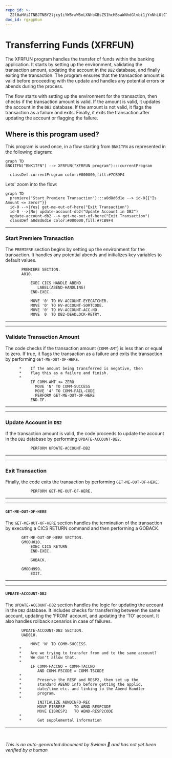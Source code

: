 ```yaml
---
repo_id: >-
  Z2l0aHViJTNBJTNBY2ljcy1iYW5raW5nLXNhbXBsZS1hcHBsaWNhdGlvbi1jYnNhLUlCTS1EZW1vJTNBJTNBU3dpbW0tRGVtbw==
doc_id: rgxgp6un
---
```

# Transferring Funds (XFRFUN)

The XFRFUN program handles the transfer of funds within the banking application. It starts by setting up the environment, validating the transaction amount, updating the account in the <SwmToken path="src/base/cobol_src/XFRFUN.cbl" pos="279:7:7" line-data="           MOVE  0  TO DB2-DEADLOCK-RETRY.">`DB2`</SwmToken> database, and finally exiting the transaction. The program ensures that the transaction amount is valid before proceeding with the update and handles any potential errors or abends during the process.

The flow starts with setting up the environment for the transaction, then checks if the transaction amount is valid. If the amount is valid, it updates the account in the <SwmToken path="src/base/cobol_src/XFRFUN.cbl" pos="279:7:7" line-data="           MOVE  0  TO DB2-DEADLOCK-RETRY.">`DB2`</SwmToken> database. If the amount is not valid, it flags the transaction as a failure and exits. Finally, it exits the transaction after updating the account or flagging the failure.

## Where is this program used?

This program is used once, in a flow starting from `BNK1TFN` as represented in the following diagram:

```mermaid
graph TD
BNK1TFN("BNK1TFN") --> XFRFUN("XFRFUN program"):::currentProgram

  classDef currentProgram color:#000000,fill:#7CB9F4
```

Lets' zoom into the flow:

```mermaid
graph TD
  premiere("Start Premiere Transaction"):::a0d8d6d1e --> id-0{{"Is Amount <= Zero?"}}
  id-0 -->|Yes| get-me-out-of-here("Exit Transaction")
  id-0 -->|No| update-account-db2("Update Account in DB2")
  update-account-db2 --> get-me-out-of-here("Exit Transaction")
  classDef a0d8d6d1e color:#000000,fill:#7CB9F4
```

<SwmSnippet path="/src/base/cobol_src/XFRFUN.cbl" line="269">

---

### Start Premiere Transaction

The <SwmToken path="src/base/cobol_src/XFRFUN.cbl" pos="269:1:1" line-data="       PREMIERE SECTION.">`PREMIERE`</SwmToken> section begins by setting up the environment for the transaction. It handles any potential abends and initializes key variables to default values.

```cobol
       PREMIERE SECTION.
       A010.

           EXEC CICS HANDLE ABEND
              LABEL(ABEND-HANDLING)
           END-EXEC.

           MOVE '0' TO HV-ACCOUNT-EYECATCHER.
           MOVE '0' TO HV-ACCOUNT-SORTCODE.
           MOVE '0' TO HV-ACCOUNT-ACC-NO.
           MOVE  0  TO DB2-DEADLOCK-RETRY.
```

---

</SwmSnippet>

<SwmSnippet path="/src/base/cobol_src/XFRFUN.cbl" line="286">

---

### Validate Transaction Amount

The code checks if the transaction amount (<SwmToken path="src/base/cobol_src/XFRFUN.cbl" pos="289:3:5" line-data="           IF COMM-AMT &lt;= ZERO">`COMM-AMT`</SwmToken>) is less than or equal to zero. If true, it flags the transaction as a failure and exits the transaction by performing <SwmToken path="src/base/cobol_src/XFRFUN.cbl" pos="292:3:11" line-data="             PERFORM GET-ME-OUT-OF-HERE">`GET-ME-OUT-OF-HERE`</SwmToken>.

```cobol
      *    If the amount being transferred is negative, then
      *    flag this as a failure and finish.
      *
           IF COMM-AMT <= ZERO
             MOVE 'N' TO COMM-SUCCESS
             MOVE '4' TO COMM-FAIL-CODE
             PERFORM GET-ME-OUT-OF-HERE
           END-IF.
```

---

</SwmSnippet>

<SwmSnippet path="/src/base/cobol_src/XFRFUN.cbl" line="296">

---

### Update Account in <SwmToken path="src/base/cobol_src/XFRFUN.cbl" pos="296:7:7" line-data="           PERFORM UPDATE-ACCOUNT-DB2">`DB2`</SwmToken>

If the transaction amount is valid, the code proceeds to update the account in the <SwmToken path="src/base/cobol_src/XFRFUN.cbl" pos="296:7:7" line-data="           PERFORM UPDATE-ACCOUNT-DB2">`DB2`</SwmToken> database by performing <SwmToken path="src/base/cobol_src/XFRFUN.cbl" pos="296:3:7" line-data="           PERFORM UPDATE-ACCOUNT-DB2">`UPDATE-ACCOUNT-DB2`</SwmToken>.

```cobol
           PERFORM UPDATE-ACCOUNT-DB2
```

---

</SwmSnippet>

<SwmSnippet path="/src/base/cobol_src/XFRFUN.cbl" line="302">

---

### Exit Transaction

Finally, the code exits the transaction by performing <SwmToken path="src/base/cobol_src/XFRFUN.cbl" pos="302:3:11" line-data="           PERFORM GET-ME-OUT-OF-HERE.">`GET-ME-OUT-OF-HERE`</SwmToken>.

```cobol
           PERFORM GET-ME-OUT-OF-HERE.
```

---

</SwmSnippet>

<SwmSnippet path="/src/base/cobol_src/XFRFUN.cbl" line="1726">

---

#### <SwmToken path="src/base/cobol_src/XFRFUN.cbl" pos="1726:1:9" line-data="       GET-ME-OUT-OF-HERE SECTION.">`GET-ME-OUT-OF-HERE`</SwmToken>

The <SwmToken path="src/base/cobol_src/XFRFUN.cbl" pos="1726:1:9" line-data="       GET-ME-OUT-OF-HERE SECTION.">`GET-ME-OUT-OF-HERE`</SwmToken> section handles the termination of the transaction by executing a CICS RETURN command and then performing a GOBACK.

```cobol
       GET-ME-OUT-OF-HERE SECTION.
       GMOOH010.
           EXEC CICS RETURN
           END-EXEC.

           GOBACK.

       GMOOH999.
           EXIT.
```

---

</SwmSnippet>

<SwmSnippet path="/src/base/cobol_src/XFRFUN.cbl" line="308">

---

#### <SwmToken path="src/base/cobol_src/XFRFUN.cbl" pos="308:1:5" line-data="       UPDATE-ACCOUNT-DB2 SECTION.">`UPDATE-ACCOUNT-DB2`</SwmToken>

The <SwmToken path="src/base/cobol_src/XFRFUN.cbl" pos="308:1:5" line-data="       UPDATE-ACCOUNT-DB2 SECTION.">`UPDATE-ACCOUNT-DB2`</SwmToken> section handles the logic for updating the account in the <SwmToken path="src/base/cobol_src/XFRFUN.cbl" pos="308:5:5" line-data="       UPDATE-ACCOUNT-DB2 SECTION.">`DB2`</SwmToken> database. It includes checks for transferring between the same account, updating the 'FROM' account, and updating the 'TO' account. It also handles rollback scenarios in case of failures.

```cobol
       UPDATE-ACCOUNT-DB2 SECTION.
       UAD010.

           MOVE 'N' TO COMM-SUCCESS.
      *
      *    Are we trying to transfer from and to the same account?
      *    We don't allow that.
      *
           IF COMM-FACCNO = COMM-TACCNO
              AND COMM-FSCODE = COMM-TSCODE
      *
      *       Preserve the RESP and RESP2, then set up the
      *       standard ABEND info before getting the applid,
      *       date/time etc. and linking to the Abend Handler
      *       program.
      *
              INITIALIZE ABNDINFO-REC
              MOVE EIBRESP    TO ABND-RESPCODE
              MOVE EIBRESP2   TO ABND-RESP2CODE
      *
      *       Get supplemental information
```

---

</SwmSnippet>

&nbsp;

*This is an auto-generated document by Swimm 🌊 and has not yet been verified by a human*

<SwmMeta version="3.0.0" repo-id="Z2l0aHViJTNBJTNBY2ljcy1iYW5raW5nLXNhbXBsZS1hcHBsaWNhdGlvbi1jYnNhLUlCTS1EZW1vJTNBJTNBU3dpbW0tRGVtbw==" repo-name="cics-banking-sample-application-cbsa-IBM-Demo"></SwmMeta>
